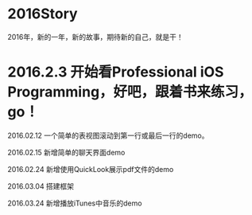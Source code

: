 # 2016Story
2016年，新的一年，新的故事，期待新的自己，就是干！

# 2016.2.3 开始看Professional iOS Programming，好吧，跟着书来练习，go！

2016.02.12 一个简单的表视图滚动到第一行或最后一行的demo。

2016.02.15 新增简单的聊天界面demo

2016.02.24 新增使用QuickLook展示pdf文件的demo

2016.03.04 搭建框架

2016.03.24 新增播放iTunes中音乐的demo
